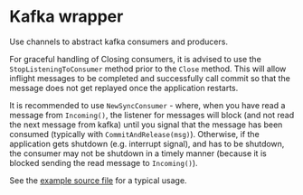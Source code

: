 Kafka wrapper
=====

Use channels to abstract kafka consumers and producers.

For graceful handling of Closing consumers, it is advised to use the `StopListeningToConsumer` method prior to the `Close` method. This will allow inflight messages to be completed and successfully call commit so that the message does not get replayed once the application restarts.

It is recommended to use `NewSyncConsumer` - where, when you have read a message from `Incoming()`,
the listener for messages will block (and not read the next message from kafka)
until you signal that the message has been consumed (typically with `CommitAndRelease(msg)`).
Otherwise, if the application gets shutdown (e.g. interrupt signal), and has to be shutdown,
the consumer may not be shutdown in a timely manner (because it is blocked sending the read message to `Incoming()`).

See the [example source file](../cmd/kafka-example/main.go) for a typical usage.
